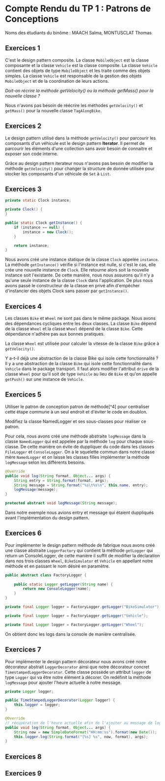 # Compte Rendu du TP 1 : Patrons de Conceptions

Noms des étudiants du binôme : MAACH Salma, MONTUSCLAT Thomas

## Exercices 1
C'est le design pattern composite. La classe `MobileObject` est la classe composante et la classe `Vehicle` est la classe composite. 
La classe `Vehicle` contient des objets de type `MobileObject` et les traite comme des objets simples. La classe `Vehicle` est responsable de la gestion 
des objets `MobileObject` et de la coordination de leurs actions.

*Doit-on récrire la méthode getVelocity() ou la méthode getMass() pour la nouvelle classe ?*

Nous n'avons pas besoin de réécrire les méthodes `getVelocity()` et `getMass()` pour la nouvelle classe `TagAlongBike`.


## Exercices 2
Le design pattern utilisé dans la méthode `getVelocity()` pour parcourir les composants d'un véhicule est le design pattern **Iterator**.
Il permet de parcourir les éléments d'une collection sans avoir besoin de connaitre et exposer son code interne.

Grâce au design pattern iterateur nous n'avons pas besoin de modifier la méthode `getVelocity()` pour changer la structure de donnée utilisée pour stocker les composants d'un véhicule de `Set` à `List`.

## Exercices 3
```java
private static Clock instance;

private Clock() {
}

public static Clock getInstance() {
    if (instance == null) {
        instance = new Clock();
    }

    return instance;
}
```

Nous avons créé une instance statique de la classe `Clock` appelée `instance`. La méthode `getInstance()` vérifie si l'instance est nulle, si c'est le cas, elle crée une nouvelle instance de `Clock`. Elle retourne alors soit la nouvelle instance soit l'existante. De cette manière, nous nous assurons qu'il n'y a qu'une seule instance de la classe `Clock` dans l'application.
De plus nous avons passé le constructeur de la classe en privé afin d'empêcher d'instancier des objets Clock sans passer par `getInstance()`.

## Exercices 4
Les classes `Bike` et `Wheel` ne sont pas dans le même package. Nous avons des dépendances cycliques entre les deux classes. La classe `Bike` dépend de la classe `Wheel` et la classe `Wheel` dépend de la classe `Bike`.
Cette dépendance n'adhère pas aux bonnes pratiques.

La classe `Wheel` est utilisée pour calculer la vitesse de la classe `Bike` grâce à `getVelocity()`.

Y a-t-il déjà une abstraction de la classe Bike qui isole cette fonctionnalité ?
Il y a une abstraction de la classe `Bike` qui isole cette fonctionnalité dans `Vehicle` dans le package transport.
Il faut alors modifier l'attribut `drive` de la classe `Wheel` pour qu'il soit de type `Vehicle` au lieu de `Bike` et qu'on appelle `getPush()` sur une instance de `Vehicle`.

## Exercices 5
Utiliser le patron de conception patron de méthode[^4] pour centraliser cette étape commune à un seul endroit et d'éviter le code en doublon.

Modifiez la classe NamedLogger et ses sous-classes pour réaliser ce patron.

Pour cela, nous avons créé une méthode abstraite `logMessage` dans la classe `NamedLogger` qui est appelée par la méthode `log` pour chaque sous-classe.
De cette manière on évite de duppliquer du code dans les classes `FileLogger` et `ConsoleLogger`. On a le squelette commun dans notre classe mère `NamedLogger` et on laisse les classes filles implémenter la méthode `logMessage` selon les différents besoins.

```java
@Override
public void log(String format, Object... args) {
    String entry = String.format(format, args);
    String message = String.format("%s\t%s\n", this.name, entry);
    logMessage(message);
}

protected abstract void logMessage(String message);
```

Dans notre exemple nous avions entry et message qui étaient duppliqués avant l'implémentation du design pattern.

## Exercices 6
Pour implémenter le design pattern méthode de fabrique nous avons créé une classe abstraite `LoggerFactory` qui contient la méthode `getLogger` qui return un ConsoleLogger, de cette manière il suffit de modifier la déclaration dans nos trois classes `Wheel`, `BikeSimulator` et `Vehicle` en appellant notre méthode et en passant le nom désiré en paramètre.

```java
public abstract class FactoryLogger {
    
    public static Logger getLogger(String name) {
        return new ConsoleLogger(name);
    }
}
```

```java
private final Logger logger = FactoryLogger.getLogger("BikeSimulator");

private final Logger logger = FactoryLogger.getLogger("Vehicle");

private final Logger logger = FactoryLogger.getLogger("Wheel");
```

On obtient donc les logs dans la console de manière centralisée.

## Exercices 7
Pour implémenter le design pattern décorateur nous avons créé notre décorateur abstrait `LoggerDecorator` ainsi que notre décorateur concret `TimestampedLoggerDecorator`.
Cette classe possède un attribut `logger` de type `Logger` qui va être notre élément à décorer. On redéfinit la méthode `logMessage` pour ajouter l'heure actuelle à notre message.

```java
private Logger logger;

public TimeStampedLoggerDecorator(Logger logger) {
    this.logger = logger;
}

@Override
// récupération de l'heure actuelle afin de l'ajouter au message de log
public void log(String format, Object... args) {
    String now = new SimpleDateFormat("HH:mm:ss").format(new Date());
    this.logger.log(String.format("[%s] %s", now, format), args);
}
```

## Exercices 8

## Exercices 9


